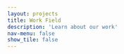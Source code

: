```yaml
---
layout: projects
title: Work Field
description: 'Learn about our work'
nav-menu: false
show_tile: false
---
```


